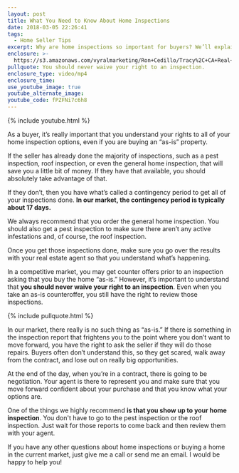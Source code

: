 ```yaml
---
layout: post
title: What You Need to Know About Home Inspections
date: 2018-03-05 22:26:41
tags:
  - Home Seller Tips
excerpt: Why are home inspections so important for buyers? We’ll explain today.
enclosure: >-
  https://s3.amazonaws.com/vyralmarketing/Ron+Cedillo/Tracy%2C+CA+Real+Estate+Inspections.mp4
pullquote: You should never waive your right to an inspection.
enclosure_type: video/mp4
enclosure_time:
use_youtube_image: true
youtube_alternate_image:
youtube_code: fPZFNi7c6h8
---
```


{% include youtube.html %}

As a buyer, it’s really important that you understand your rights to all of your home inspection options, even if you are buying an “as-is” property.&nbsp;

If the seller has already done the majority of inspections, such as a pest inspection, roof inspection, or even the general home inspection, that will save you a little bit of money. If they have that available, you should absolutely take advantage of that.&nbsp;

If they don’t, then you have what’s called a contingency period to get all of your inspections done. **In our market, the contingency period is typically about 17 days.&nbsp;**

We always recommend that you order the general home inspection. You should also get a pest inspection to make sure there aren’t any active infestations and, of course, the roof inspection.

Once you get those inspections done, make sure you go over the results with your real estate agent so that you understand what’s happening.

In a competitive market, you may get counter offers prior to an inspection asking that you buy the home “as-is.” However, it’s important to understand that **you should never waive your right to an inspection**. Even when you take an as-is counteroffer, you still have the right to review those inspections.

{% include pullquote.html %}

In our market, there really is no such thing as “as-is.” If there is something in the inspection report that frightens you to the point where you don’t want to move forward, you have the right to ask the seller if they will do those repairs. Buyers often don’t understand this, so they get scared, walk away from the contract, and lose out on really big opportunities.&nbsp;

At the end of the day, when you’re in a contract, there is going to be negotiation. Your agent is there to represent you and make sure that you move forward confident about your purchase and that you know what your options are.&nbsp;

One of the things we highly recommend **is that you show up to your home inspection**. You don't have to go to the pest inspection or the roof inspection. Just wait for those reports to come back and then review them with your agent.&nbsp;

If you have any other questions about home inspections or buying a home in the current market, just give me a call or send me an email. I would be happy to help you!